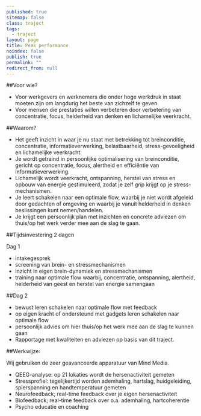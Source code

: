 ```yaml
---
published: true
sitemap: false
class: traject
tags: 
  - traject
layout: page
title: Peak performance
noindex: false
publish: true
permalink: ""
redirect_from: null
---
```


##Voor wie? 

- Voor werkgevers en werknemers die onder hoge werkdruk in staat moeten zijn om langdurig het beste van zichzelf te geven.
- Voor mensen die prestaties willen verbeteren door verbetering van concentratie, focus, helderheid van denken en lichamelijke veerkracht.

##Waarom?

- Het geeft inzicht in waar je nu staat met betrekking tot breinconditie, concentratie, informatieverwerking, belastbaarheid, stress-gevoeligheid en lichamelijke veerkracht. 
- Je wordt getraind in persoonlijke optimalisering van breinconditie, gericht op   concentratie, focus, alertheid en efficiëntie van informatieverwerking. 
- Lichamelijk wordt veerkracht, ontspanning, herstel van stress en opbouw van energie gestimuleerd, zodat je zelf grip krijgt op je stress-mechanismen.
- Je leert schakelen naar een optimale flow, waarbij je niet wordt afgeleid door gedachten of omgeving en waarbij je vanuit helderheid in denken beslissingen kunt nemen/handelen. 
- Je krijgt een persoonlijk plan met inzichten en concrete adviezen om thuis/op het werk verder mee aan de slag te gaan.

##Tijdsinvestering
2 dagen

Dag 1	

- intakegesprek
- screening van brein- en stressmechanismen
- inzicht in eigen brein-dynamiek en stressmechanismen
- training naar optimale flow waarbij, concentratie, ontspanning, 
alertheid, helderheid van geest en herstel van energie samengaan

##Dag 2

- bewust leren schakelen naar optimale flow met feedback
- op eigen kracht of ondersteund met gadgets leren schakelen naar optimale flow
- persoonlijk advies om hier thuis/op het werk mee aan de slag te kunnen gaan
- Rapportage met kwaliteiten en adviezen op basis van dit traject.

##Werkwijze:

Wij gebruiken de zeer geavanceerde apparatuur van Mind Media.

- QEEG-analyse: op 21 lokaties wordt de hersenactiviteit gemeten
- Stressprofiel: tegelijkertijd worden ademhaling, hartslag, huidgeleiding, spierspanning en handtemperatuur gemeten
- Neurofeedback; real-time feedback over je eigen hersenactiviteit
- Biofeedback; real-time feedback over o.a. ademhaling, hartcoherentie
- Psycho educatie en coaching 

